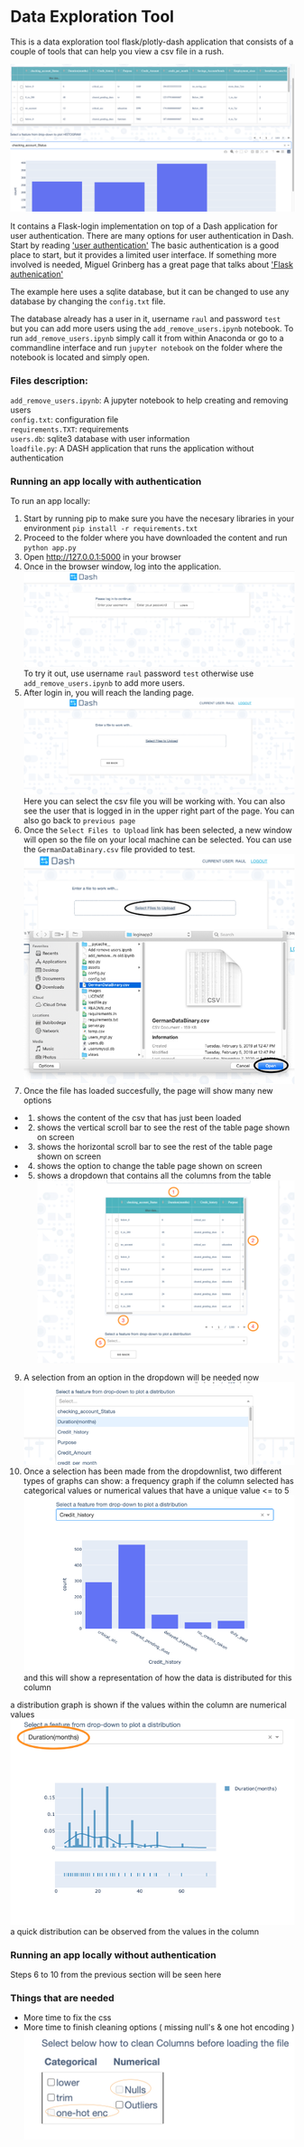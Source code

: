 # Data Exploration Tool

This is a data exploration tool flask/plotly-dash application that consists of a couple of tools that can help you view a csv file in a rush.

![load file tool](https://github.com/ralle123/Dash_app/blob/main/images/load_file.png)

It contains a Flask-login implementation on top of a Dash application for user authentication.
There are many options for user authentication in Dash. Start by reading ['user authentication'](https://dash.plotly.com/authentication) The basic authentication is a good place to start, but it provides a limited user interface. If something more involved is needed, Miguel Grinberg has a great page that talks about ['Flask authenication'](https://blog.miguelgrinberg.com/post/the-flask-mega-tutorial-part-v-user-logins) 

The example here uses a sqlite database, but it can be changed to use any database by changing the `config.txt` file.

The database already has a user in it, username `raul` and password `test` but you can add more users using the `add_remove_users.ipynb` notebook. To run `add_remove_users.ipynb` simply call it from within Anaconda or go to a commandline interface and run `jupyter notebook` on the folder where the notebook is located and simply open.

### Files description:

`add_remove_users.ipynb`: A jupyter notebook to help creating and removing users<br/>
`config.txt`: configuration file<br/>
`requirements.TXT`: requirements<br/>
`users.db`: sqlite3 database with user information<br/>
`loadfile.py`: A DASH application that runs the application without authentication<br/>

### Running an app locally with authentication

To run an app locally:

1. Start by running pip to make sure you have the necesary libraries in your environment `pip install -r requirements.txt`
3. Proceed to the folder where you have downloaded the content and run `python app.py`
4. Open http://127.0.0.1:5000 in your browser
5. Once in the browser window, log into the application.
![login window](https://github.com/ralle123/Dash_app/blob/main/images/login.png)
To try it out, use username `raul` password `test` otherwise use `add_remove_users.ipynb` to add more users.
6. After login in, you will reach the landing page.
![landing page](https://github.com/ralle123/Dash_app/blob/main/images/landing_page.png)
Here you can select the csv file you will be working with. You can also see the user that is logged in in the upper right part of the page. You can also go back to `previous page` 
7. Once the `Select Files to Upload` link has been selected, a new window will open so the file on your local machine can be selected. You can use the `GermanDataBinary.csv` file provided to test.
![select file](https://github.com/ralle123/Dash_app/blob/main/images/select_file.png)
![open file](https://github.com/ralle123/Dash_app/blob/main/images/open_file.png)
8. Once the file has loaded succesfully, the page will show many new options
- 1. shows the content of the csv that has just been loaded
- 2. shows the vertical scroll bar to see the rest of the table page shown on screen
- 3. shows the horizontal scroll bar to see the rest of the table page shown on screen
- 4. shows the option to change the table page shown on screen
- 5. shows a dropdown that contains all the columns from the table   
![file loaded](https://github.com/ralle123/Dash_app/blob/main/images/dropdown.png)
9. A selection from an option in the dropdown will be needed now
![dropdown selection](https://github.com/ralle123/Dash_app/blob/main/images/dropdown_selection.png)
10. Once a selection has been made from the dropdownlist, two different types of graphs can show:
a frequency graph if the column selected has categorical values or numerical values that have a unique value <= to 5
![frequency graph](https://github.com/ralle123/Dash_app/blob/main/images/distribution.png) and this will show a representation of how the data is distributed for this column

a distribution graph is shown if the values within the column are numerical values
![distribution graph](https://github.com/ralle123/Dash_app/blob/main/images/distribution2.png) a quick distribution can be observed from the values in the column


### Running an app locally without authentication
Steps 6 to 10 from the previous section will be seen here

### Things that are needed
- More time to fix the css
- More time to finish cleaning options ( missing null's & one hot encoding )
![cleaning data options](https://github.com/ralle123/Dash_app/blob/main/images/cleaning_data.png)
